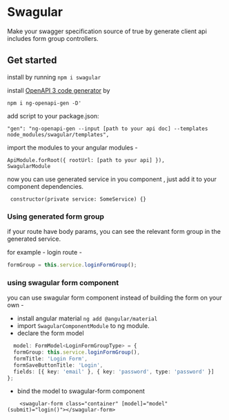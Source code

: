 # Swagular

Make your swagger specification source of true by generate client api includes form group controllers.

## Get started
install by running ```npm i swagular```

install [OpenAPI 3 code generator](https://www.npmjs.com/package/ng-openapi-gen) by 

```npm i ng-openapi-gen -D'```

add script to your package.json:

```"gen": "ng-openapi-gen --input [path to your api doc] --templates node_modules/swagular/templates",```

import the modules to your angular modules -

```
ApiModule.forRoot({ rootUrl: [path to your api] }),
SwagularModule
```

now you can use generated service in you component , just add it to your component dependencies. 

``` constructor(private service: SomeService) {}```

### Using generated form group 
if your route have body params, you can see the relevant form group in the generated service.

for example - login route -
```typescript
formGroup = this.service.loginFormGroup();
```

### using swagular form component
you can use swagular form component instead of building the form on your own -
* install angular material ```ng add @angular/material```
* import ```SwagularComponentModule``` to ng module.
* declare the form model
```typescript
  model: FormModel<LoginFormGroupType> = {
  formGroup: this.service.loginFormGroup(),
  formTitle: 'Login Form',
  formSaveButtonTitle: 'Login',
  fields: [{ key: 'email' }, { key: 'password', type: 'password' }]
};
```
* bind the model to swagular-form component
```angular2html
    <swagular-form class="container" [model]="model" (submit)="login()"></swagular-form>
```




